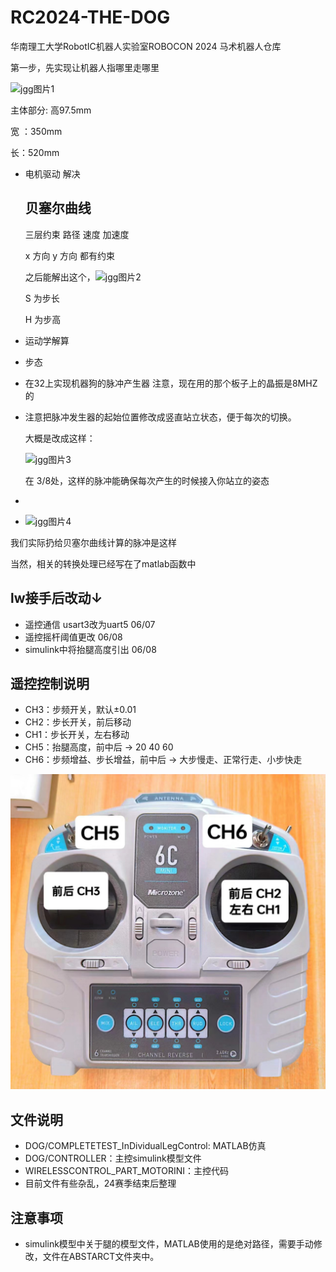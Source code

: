 # RC2024-THE-DOG
华南理工大学RobotIC机器人实验室ROBOCON 2024 马术机器人仓库

第一步，先实现让机器人指哪里走哪里

![jgg图片1](C:\Users\james\Desktop\TP\images\2024-04-10-05-04-46-image.png)

主体部分: 高97.5mm

宽 ：350mm

长：520mm

+ 电机驱动 解决
  
  ## 贝塞尔曲线
  
  三层约束  路径  速度 加速度
  
  x 方向 y 方向 都有约束
  
  之后能解出这个，![jgg图片2](C:\Users\james\Desktop\TP\images\2024-04-17-17-24-42-image.png)
  
  S 为步长
  
  H 为步高

+ 运动学解算 

+ 步态

+ 在32上实现机器狗的脉冲产生器 注意，现在用的那个板子上的晶振是8MHZ的

+ 注意把脉冲发生器的起始位置修改成竖直站立状态，便于每次的切换。
  
  大概是改成这样：
  
  ![jgg图片3](C:\Users\james\Desktop\TP\images\2024-04-29-10-30-43-image.png)
  
  在 3/8处，这样的脉冲能确保每次产生的时候接入你站立的姿态

+ 

+ ![jgg图片4](C:\Users\james\Desktop\TP\images\2024-04-29-10-34-38-image.png)

我们实际扔给贝塞尔曲线计算的脉冲是这样

当然，相关的转换处理已经写在了matlab函数中


## lw接手后改动↓

* 遥控通信 usart3改为uart5 06/07
* 遥控摇杆阈值更改 06/08
* simulink中将抬腿高度引出 06/08

## 遥控控制说明
* CH3：步频开关，默认±0.01
* CH2：步长开关，前后移动
* CH1：步长开关，左右移动
* CH5：抬腿高度，前中后 -> 20 40 60
* CH6：步频增益、步长增益，前中后 -> 大步慢走、正常行走、小步快走

![遥控器](https://github.com/SCUT-RobotIC/RC2024-THE-DOG/blob/main/image/%E9%81%A5%E6%8E%A7%E5%99%A8.jpg)

## 文件说明
* DOG/COMPLETETEST_InDividualLegControl: MATLAB仿真
* DOG/CONTROLLER：主控simulink模型文件
* WIRELESSCONTROL_PART_MOTORINI：主控代码
* 目前文件有些杂乱，24赛季结束后整理

## 注意事项
* simulink模型中关于腿的模型文件，MATLAB使用的是绝对路径，需要手动修改，文件在ABSTARCT文件夹中。